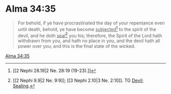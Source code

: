 # Alma 34:35

> For behold, if ye have procrastinated the day of your repentance even until death, behold, ye have become <u>subjected</u>[^a] to the spirit of the devil, and he doth <u>seal</u>[^b] you his; therefore, the Spirit of the Lord hath withdrawn from you, and hath no place in you, and the devil hath all power over you; and this is the final state of the wicked.

[Alma 34:35](https://www.churchofjesuschrist.org/study/scriptures/bofm/alma/34?lang=eng&id=p35#p35)


[^a]: [[2 Nephi 28.19|2 Ne. 28:19 (19-23).]]
[^b]: [[2 Nephi 9.9|2 Ne. 9:9]]; [[3 Nephi 2.10|3 Ne. 2:10]]. TG [Devil](https://www.churchofjesuschrist.org/study/scriptures/tg/devil?lang=eng); [Sealing](https://www.churchofjesuschrist.org/study/scriptures/tg/sealing?lang=eng).

